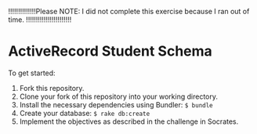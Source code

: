 



!!!!!!!!!!!!!!Please NOTE: I did not complete this exercise because I ran out of time. !!!!!!!!!!!!!!!!!!!!!!!


ActiveRecord Student Schema
===========================

To get started:

1. Fork this repository.
2. Clone your fork of this repository into your working directory.
3. Install the necessary dependencies using Bundler: `$ bundle`
4. Create your database: `$ rake db:create`
5. Implement the objectives as described in the challenge in Socrates.

